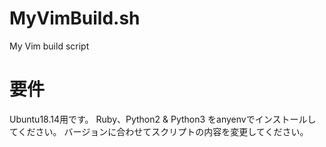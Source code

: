 # MyVimBuild.sh
My Vim build script

# 要件
Ubuntu18.14用です。
Ruby、Python2 & Python3 をanyenvでインストールしてください。
バージョンに合わせてスクリプトの内容を変更してください。
